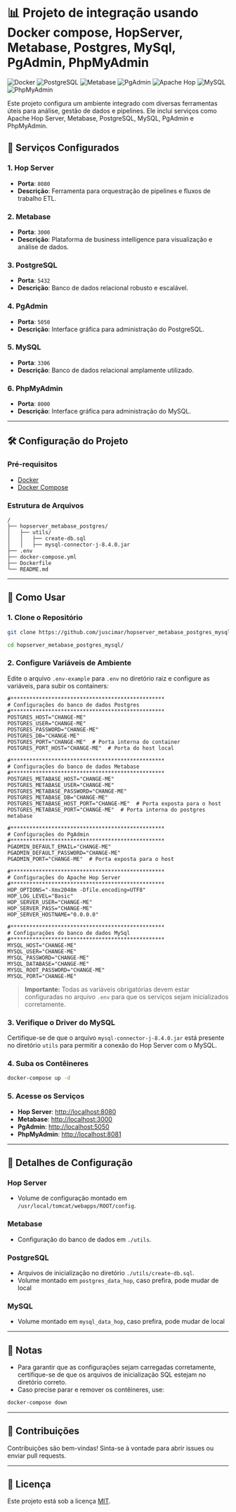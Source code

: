 # 📊 Projeto de integração usando Docker compose, HopServer, Metabase, Postgres, MySql, PgAdmin, PhpMyAdmin

![Docker](https://img.shields.io/badge/Docker-Compose-blue)
![PostgreSQL](https://img.shields.io/badge/PostgreSQL-14.15-blue)
![Metabase](https://img.shields.io/badge/Metabase-0.51.10-yellow)
![PgAdmin](https://img.shields.io/badge/PgAdmin-8.14.0-orange)
![Apache Hop](https://img.shields.io/badge/Apache_Hop-2.11.0-green)
![MySQL](https://img.shields.io/badge/MySQL-9.1.0-red)
![PhpMyAdmin](https://img.shields.io/badge/PhpMyAdmin-5.2.1-lightgrey)

Este projeto configura um ambiente integrado com diversas ferramentas úteis para análise, gestão de dados e pipelines. Ele inclui serviços como Apache Hop Server, Metabase, PostgreSQL, MySQL, PgAdmin e PhpMyAdmin.

## 🚀 Serviços Configurados

### 1. **Hop Server**
- **Porta**: `8080`
- **Descrição**: Ferramenta para orquestração de pipelines e fluxos de trabalho ETL.

### 2. **Metabase**
- **Porta**: `3000`
- **Descrição**: Plataforma de business intelligence para visualização e análise de dados.

### 3. **PostgreSQL**
- **Porta**: `5432`
- **Descrição**: Banco de dados relacional robusto e escalável.

### 4. **PgAdmin**
- **Porta**: `5050`
- **Descrição**: Interface gráfica para administração do PostgreSQL.

### 5. **MySQL**
- **Porta**: `3306`
- **Descrição**: Banco de dados relacional amplamente utilizado.

### 6. **PhpMyAdmin**
- **Porta**: `8000`
- **Descrição**: Interface gráfica para administração do MySQL.

---

## 🛠️ Configuração do Projeto

### Pré-requisitos

- [Docker](https://www.docker.com/)
- [Docker Compose](https://docs.docker.com/compose/)

### Estrutura de Arquivos

```plaintext
/
├── hopserver_metabase_postgres/
│   ├── utils/
│   │   ├── create-db.sql
│   │   ├── mysql-connector-j-8.4.0.jar
├── .env
├── docker-compose.yml
├── Dockerfile
└── README.md
```

---

## 🔧 Como Usar

### 1. Clone o Repositório
```bash
git clone https://github.com/juscimar/hopserver_metabase_postgres_mysql.git
```
```bash
cd hopserver_metabase_postgres_mysql/
```

### 2. Configure Variáveis de Ambiente
Edite o arquivo `.env-example` para `.env`  no diretório raiz e configure as variáveis, para subir os containers:

```env
#*************************************************
# Configurações do banco de dados Postgres
#*************************************************
POSTGRES_HOST="CHANGE-ME"
POSTGRES_USER="CHANGE-ME"
POSTGRES_PASSWORD="CHANGE-ME"
POSTGRES_DB="CHANGE-ME"
POSTGRES_PORT="CHANGE-ME"  # Porta interna do container
POSTGRES_PORT_HOST="CHANGE-ME"  # Porta do host local

#*************************************************
# Configurações do banco de dados Metabase
#*************************************************
POSTGRES_METABASE_HOST="CHANGE-ME"
POSTGRES_METABASE_USER="CHANGE-ME"
POSTGRES_METABASE_PASSWORD="CHANGE-ME"
POSTGRES_METABASE_DB="CHANGE-ME"
POSTGRES_METABASE_HOST_PORT="CHANGE-ME"  # Porta exposta para o host
POSTGRES_METABASE_PORT="CHANGE-ME"  # Porta interna do postgres metabase

#*************************************************
# Configurações do PgAdmin
#*************************************************
PGADMIN_DEFAULT_EMAIL="CHANGE-ME"
PGADMIN_DEFAULT_PASSWORD="CHANGE-ME"
PGADMIN_PORT="CHANGE-ME"  # Porta exposta para o host

#*************************************************
# Configurações do Apache Hop Server
#*************************************************
HOP_OPTIONS="-Xmx2048m -Dfile.encoding=UTF8"
HOP_LOG_LEVEL="Basic"
HOP_SERVER_USER="CHANGE-ME"
HOP_SERVER_PASS="CHANGE-ME"
HOP_SERVER_HOSTNAME="0.0.0.0"

#*************************************************
# Configurações do banco de dados MySql
#*************************************************
MYSQL_HOST="CHANGE-ME"
MYSQL_USER="CHANGE-ME"
MYSQL_PASSWORD="CHANGE-ME"
MYSQL_DATABASE="CHANGE-ME"
MYSQL_ROOT_PASSWORD="CHANGE-ME"
MYSQL_PORT="CHANGE-ME"
```

> **Importante:** Todas as variáveis obrigatórias devem estar configuradas no arquivo `.env` para que os serviços sejam inicializados corretamente.

### 3. Verifique o Driver do MySQL
Certifique-se de que o arquivo `mysql-connector-j-8.4.0.jar` está presente no diretório `utils` para permitir a conexão do Hop Server com o MySQL.

### 4. Suba os Contêineres

```bash
docker-compose up -d
```

### 5. Acesse os Serviços
- **Hop Server**: [http://localhost:8080](http://localhost:8080)
- **Metabase**: [http://localhost:3000](http://localhost:3000)
- **PgAdmin**: [http://localhost:5050](http://localhost:5050)
- **PhpMyAdmin**: [http://localhost:8081](http://localhost:8000)

---

## 📂 Detalhes de Configuração

### **Hop Server**
- Volume de configuração montado em `/usr/local/tomcat/webapps/ROOT/config`.

### **Metabase**
- Configuração do banco de dados em `./utils`.

### **PostgreSQL**
- Arquivos de inicialização no diretório `./utils/create-db.sql`.
- Volume montado em `postgres_data_hop`, caso prefira, pode mudar de local

### **MySQL**
- Volume montado em `mysql_data_hop`, caso prefira, pode mudar de local

---

## 📝 Notas

- Para garantir que as configurações sejam carregadas corretamente, certifique-se de que os arquivos de inicialização SQL estejam no diretório correto.
- Caso precise parar e remover os contêineres, use:

```bash
docker-compose down
```

---

## 🤝 Contribuições
Contribuições são bem-vindas! Sinta-se à vontade para abrir issues ou enviar pull requests.

---

## 📜 Licença
Este projeto está sob a licença [MIT](LICENSE).
